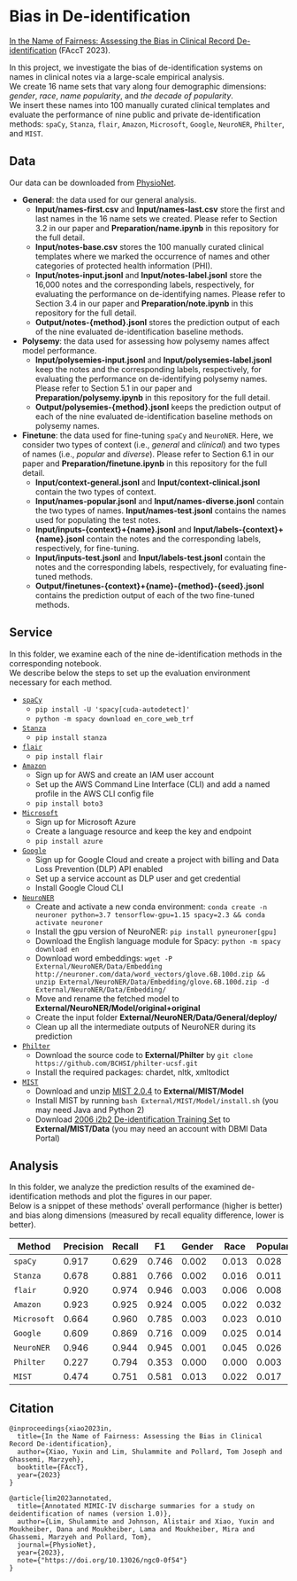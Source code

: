 # Bias in De-identification

<a href="https://arxiv.org/abs/2305.11348">In the Name of Fairness: Assessing the Bias in Clinical Record De-identification</a> (FAccT 2023).

In this project, we investigate the bias of de-identification systems on names in clinical notes via a large-scale empirical analysis. <br >
We create 16 name sets that vary along four demographic dimensions: _gender_, _race_, _name popularity_, and _the decade of popularity_. <br >
We insert these names into 100 manually curated clinical templates and evaluate the performance of nine public and private de-identification methods: ```spaCy```, ```Stanza```, ```flair```, ```Amazon```, ```Microsoft```, ```Google```, ```NeuroNER```, ```Philter```, and ```MIST```.

## Data

Our data can be downloaded from <a href="https://physionet.org/content/discharge-summary-templates/1.0/">PhysioNet</a>.
- **General**: the data used for our general analysis.
    - **Input/names-first.csv** and **Input/names-last.csv** store the first and last names in the 16 name sets we created. Please refer to Section 3.2 in our paper and **Preparation/name.ipynb** in this repository for the full detail.
    - **Input/notes-base.csv** stores the 100 manually curated clinical templates where we marked the occurrence of names and other categories of protected health information (PHI).
    - **Input/notes-input.jsonl** and **Input/notes-label.jsonl** store the 16,000 notes and the corresponding labels, respectively, for evaluating the performance on de-identifying names. Please refer to Section 3.4 in our paper and **Preparation/note.ipynb** in this repository for the full detail.
    - **Output/notes-{method}.jsonl** stores the prediction output of each of the nine evaluated de-identification baseline methods.
- **Polysemy**: the data used for assessing how polysemy names affect model performance.
    - **Input/polysemies-input.jsonl** and **Input/polysemies-label.jsonl** keep the notes and the corresponding labels, respectively, for evaluating the performance on de-identifying polysemy names. Please refer to Section 5.1 in our paper and **Preparation/polysemy.ipynb** in this repository for the full detail.
    - **Output/polysemies-{method}.jsonl** keeps the prediction output of each of the nine evaluated de-identification baseline methods on polysemy names.
- **Finetune**: the data used for fine-tuning ```spaCy``` and ```NeuroNER```. Here, we consider two types of context (i.e., _general_ and _clinical_) and two types of names (i.e., _popular_ and _diverse_). Please refer to Section 6.1 in our paper and **Preparation/finetune.ipynb** in this repository for the full detail.
    - **Input/context-general.jsonl** and **Input/context-clinical.jsonl** contain the two types of context.
    - **Input/names-popular.jsonl** and **Input/names-diverse.jsonl** contain the two types of names. **Input/names-test.jsonl** contains the names used for populating the test notes.
    - **Input/inputs-{context}+{name}.jsonl** and **Input/labels-{context}+{name}.jsonl** contain the notes and the corresponding labels, respectively, for fine-tuning.
    - **Input/inputs-test.jsonl** and **Input/labels-test.jsonl** contain the notes and the corresponding labels, respectively, for evaluating fine-tuned methods.
    - **Output/finetunes-{context}+{name}-{method}-{seed}.jsonl** contains the prediction output of each of the two fine-tuned methods.

## Service

In this folder, we examine each of the nine de-identification methods in the corresponding notebook. <br >
We describe below the steps to set up the evaluation environment necessary for each method.
- <a href="https://spacy.io/">``spaCy``</a>
    - ``pip install -U 'spacy[cuda-autodetect]'``
    - ``python -m spacy download en_core_web_trf``
- <a href="https://stanfordnlp.github.io/stanza/">``Stanza``</a>
    - ``pip install stanza``
- <a href="https://github.com/flairNLP/flair">``flair``</a>
    - ``pip install flair``
- <a href="https://docs.aws.amazon.com/comprehend-medical/latest/dev/textanalysis-phi.html">``Amazon``</a>
    - Sign up for AWS and create an IAM user account
    - Set up the AWS Command Line Interface (CLI) and add a named profile in the AWS CLI config file
    - ``pip install boto3``
- <a href="https://learn.microsoft.com/en-us/azure/cognitive-services/language-service/personally-identifiable-information/overview">``Microsoft``</a>
    - Sign up for Microsoft Azure
    - Create a language resource and keep the key and endpoint
    - ``pip install azure``
- <a href="https://cloud.google.com/dlp/docs/deidentify-sensitive-data">``Google``</a>
    - Sign up for Google Cloud and create a project with billing and Data Loss Prevention (DLP) API enabled
    - Set up a service account as DLP user and get credential
    - Install Google Cloud CLI
- <a href="https://github.com/Franck-Dernoncourt/NeuroNER/tree/master">``NeuroNER``</a>
    - Create and activate a new conda environment: ``conda create -n neuroner python=3.7 tensorflow-gpu=1.15 spacy=2.3 && conda activate neuroner``
    - Install the gpu version of NeuroNER: ``pip install pyneuroner[gpu]``
    - Download the English language module for Spacy: ``python -m spacy download en``
    - Download word embeddings: ``wget -P External/NeuroNER/Data/Embedding http://neuroner.com/data/word_vectors/glove.6B.100d.zip && unzip External/NeuroNER/Data/Embedding/glove.6B.100d.zip -d External/NeuroNER/Data/Embedding/``
    - Move and rename the fetched model to **External/NeuroNER/Model/original+original**
    - Create the input folder **External/NeuroNER/Data/General/deploy/**
    - Clean up all the intermediate outputs of NeuroNER during its prediction
- <a href="https://www.nature.com/articles/s41746-020-0258-y">``Philter``</a>
    - Download the source code to **External/Philter** by ``git clone https://github.com/BCHSI/philter-ucsf.git``
    - Install the required packages: chardet, nltk, xmltodict
- <a href="https://mist-deid.sourceforge.net/">``MIST``</a>
    - Download and unzip <a href="https://sourceforge.net/projects/mist-deid/files/">MIST 2.0.4</a> to **External/MIST/Model**
    - Install MIST by running ``bash External/MIST/Model/install.sh`` (you may need Java and Python 2)
    - Download <a href="https://portal.dbmi.hms.harvard.edu/projects/n2c2-nlp/">2006 i2b2 De-identification Training Set</a> to **External/MIST/Data** (you may need an account with DBMI Data Portal)

## Analysis

In this folder, we analyze the prediction results of the examined de-identification methods and plot the figures in our paper. <br >
Below is a snippet of these methods' overall performance (higher is better) and bias along dimensions (measured by recall equality difference, lower is better).

| Method | Precision | Recall | F1 | Gender | Race | Popularity | Decade |
|---|---|---|---|---|---|---|---|
| `spaCy` | 0.917 | 0.629 | 0.746 | 0.002 | 0.013 | 0.028 | 0.007 |
| `Stanza` | 0.678 | 0.881 | 0.766 | 0.002 | 0.016 | 0.011 | 0.005 |
| `flair` | 0.920 | 0.974 | 0.946 | 0.003 | 0.006 | 0.008 | 0.002 |
| `Amazon` | 0.923 | 0.925 | 0.924 | 0.005 | 0.022 | 0.032 | 0.001 |
| `Microsoft` | 0.664 | 0.960 | 0.785 | 0.003 | 0.023 | 0.010 | 0.006 |
| `Google` | 0.609 | 0.869 | 0.716 | 0.009 | 0.025 | 0.014 | 0.010 |
| `NeuroNER` | 0.946 | 0.944 | 0.945 | 0.001 | 0.045 | 0.026 | 0.002 |
| `Philter` | 0.227 | 0.794 | 0.353 | 0.000 | 0.000 | 0.003 | 0.000 |
| `MIST` | 0.474 | 0.751 | 0.581 | 0.013 | 0.022 | 0.017 | 0.003 |

## Citation

```
@inproceedings{xiao2023in,
  title={In the Name of Fairness: Assessing the Bias in Clinical Record De-identification},
  author={Xiao, Yuxin and Lim, Shulammite and Pollard, Tom Joseph and Ghassemi, Marzyeh},
  booktitle={FAccT},
  year={2023}
}

@article{lim2023annotated,
  title={Annotated MIMIC-IV discharge summaries for a study on deidentification of names (version 1.0)},
  author={Lim, Shulammite and Johnson, Alistair and Xiao, Yuxin and Moukheiber, Dana and Moukheiber, Lama and Moukheiber, Mira and Ghassemi, Marzyeh and Pollard, Tom},
  journal={PhysioNet},
  year={2023},
  note={"https://doi.org/10.13026/ngc0-0f54"}
}
```
